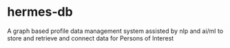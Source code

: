 # hermes-db
A graph based profile data management system assisted by nlp and ai/ml to store and retrieve and connect data for Persons of Interest
